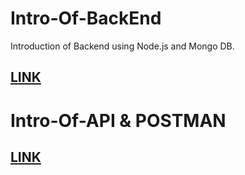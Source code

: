 # Intro-Of-BackEnd
Introduction of Backend using Node.js and Mongo DB.

## [LINK](https://github.com/chandan-devs/Intro-Of-BackEnd-Day1/blob/main/notes.md)

# Intro-Of-API & POSTMAN

## [LINK](https://github.com/chandan-devs/Intro-Of-BackEnd-Day1/blob/Intro-Of-API/notes.md)
